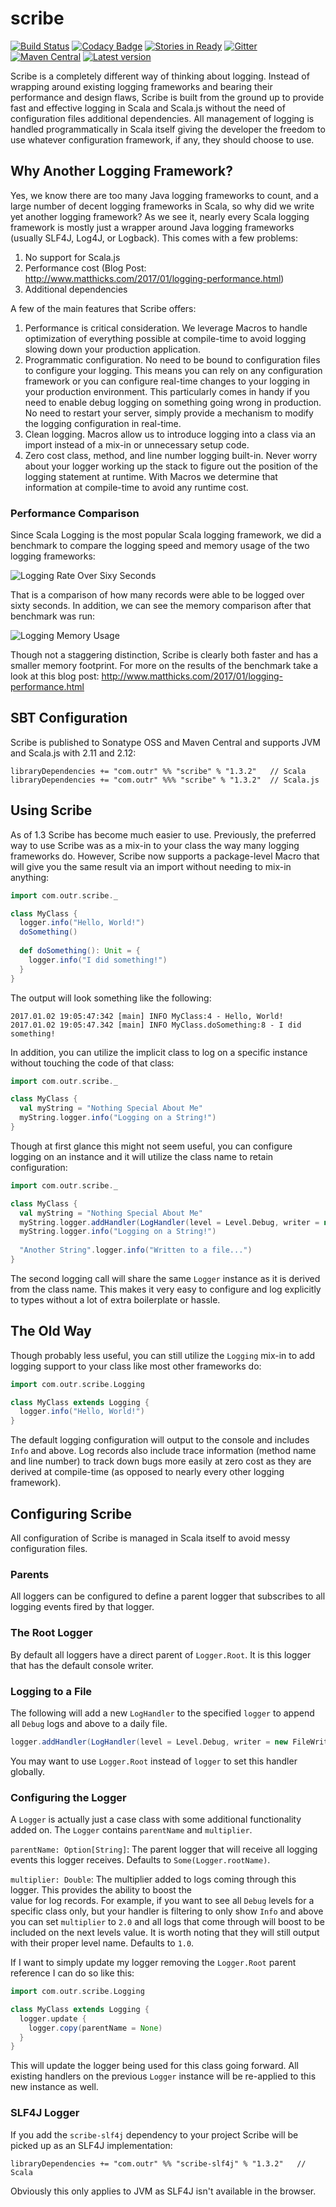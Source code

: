 # scribe

[![Build Status](https://travis-ci.org/outr/scribe.svg?branch=master)](https://travis-ci.org/outr/scribe)
[![Codacy Badge](https://api.codacy.com/project/badge/Coverage/88d47cae4fc6459dadeabae2e20af45a)](https://www.codacy.com/app/matthicks/scribe?utm_source=github.com&utm_medium=referral&utm_content=outr/scribe&utm_campaign=Badge_Coverage)
[![Stories in Ready](https://badge.waffle.io/outr/scribe.png?label=ready&title=Ready)](https://waffle.io/outr/scribe)
[![Gitter](https://badges.gitter.im/Join%20Chat.svg)](https://gitter.im/outr/scribe)
[![Maven Central](https://maven-badges.herokuapp.com/maven-central/com.outr/scribe_2.12/badge.svg)](https://maven-badges.herokuapp.com/maven-central/com.outr/scribe_2.12)
[![Latest version](https://index.scala-lang.org/outr/scribe/scribe/latest.svg)](https://index.scala-lang.org/outr/scribe)

Scribe is a completely different way of thinking about logging. Instead of wrapping around existing logging frameworks
and bearing their performance and design flaws, Scribe is built from the ground up to provide fast and effective logging
in Scala and Scala.js without the need of configuration files additional dependencies. All management of logging is
handled programmatically in Scala itself giving the developer the freedom to use whatever configuration framework, if
any, they should choose to use.

## Why Another Logging Framework? ##

Yes, we know there are too many Java logging frameworks to count, and a large number of decent logging frameworks in
Scala, so why did we write yet another logging framework?  As we see it, nearly every Scala logging framework is mostly
just a wrapper around Java logging frameworks (usually SLF4J, Log4J, or Logback). This comes with a few problems:

1. No support for Scala.js
2. Performance cost (Blog Post: http://www.matthicks.com/2017/01/logging-performance.html)
3. Additional dependencies

A few of the main features that Scribe offers:

1. Performance is critical consideration. We leverage Macros to handle optimization of everything possible at compile-time
to avoid logging slowing down your production application.
2. Programmatic configuration. No need to be bound to configuration files to configure your logging. This means you can
rely on any configuration framework or you can configure real-time changes to your logging in your production environment.
This particularly comes in handy if you need to enable debug logging on something going wrong in production. No need to
restart your server, simply provide a mechanism to modify the logging configuration in real-time.
3. Clean logging. Macros allow us to introduce logging into a class via an import instead of a mix-in or unnecessary
setup code.
4. Zero cost class, method, and line number logging built-in. Never worry about your logger working up the stack to figure
out the position of the logging statement at runtime. With Macros we determine that information at compile-time to avoid
any runtime cost.

### Performance Comparison

Since Scala Logging is the most popular Scala logging framework, we did a benchmark to compare the logging speed and
memory usage of the two logging frameworks:

![Logging Rate Over Sixy Seconds](https://1.bp.blogspot.com/-Sn0WJ91M47s/WHepNt0ok9I/AAAAAAAABrQ/4E7LOFv1RLo_XUlksp7t_Mnz_thsHhw5QCLcB/s1600/logging-speed.png)

That is a comparison of how many records were able to be logged over sixty seconds.  In addition, we can see the memory
comparison after that benchmark was run:

![Logging Memory Usage](https://2.bp.blogspot.com/-iI0njBLrYk8/WHeqTwuagiI/AAAAAAAABrc/dRktzYWBuOkY9V7Z7gWDDRuN6RE2sbEIQCLcB/s1600/logging-memory.png)

Though not a staggering distinction, Scribe is clearly both faster and has a smaller memory footprint. For more on the
results of the benchmark take a look at this blog post: http://www.matthicks.com/2017/01/logging-performance.html

## SBT Configuration ##

Scribe is published to Sonatype OSS and Maven Central and supports JVM and Scala.js with 2.11 and 2.12:

```
libraryDependencies += "com.outr" %% "scribe" % "1.3.2"   // Scala
libraryDependencies += "com.outr" %%% "scribe" % "1.3.2"  // Scala.js
```

## Using Scribe ##

As of 1.3 Scribe has become much easier to use. Previously, the preferred way to use Scribe was as a mix-in to your
class the way many logging frameworks do.  However, Scribe now supports a package-level Macro that will give you the
same result via an import without needing to mix-in anything:

```scala
import com.outr.scribe._

class MyClass {
  logger.info("Hello, World!")
  doSomething()
  
  def doSomething(): Unit = {
    logger.info("I did something!")
  }
}
```

The output will look something like the following:

```
2017.01.02 19:05:47:342 [main] INFO MyClass:4 - Hello, World!
2017.01.02 19:05:47.342 [main] INFO MyClass.doSomething:8 - I did something!
```

In addition, you can utilize the implicit class to log on a specific instance without touching the code of that class:

```scala
import com.outr.scribe._

class MyClass {
  val myString = "Nothing Special About Me"
  myString.logger.info("Logging on a String!")
}
```

Though at first glance this might not seem useful, you can configure logging on an instance and it will utilize the
class name to retain configuration:

```scala
import com.outr.scribe._

class MyClass {
  val myString = "Nothing Special About Me"
  myString.logger.addHandler(LogHandler(level = Level.Debug, writer = new FileWriter(directory, FileWriter.Daily())))
  myString.logger.info("Logging on a String!")
  
  "Another String".logger.info("Written to a file...")
}
```

The second logging call will share the same `Logger` instance as it is derived from the class name. This makes it very
easy to configure and log explicitly to types without a lot of extra boilerplate or hassle.

## The Old Way ##

Though probably less useful, you can still utilize the `Logging` mix-in to add logging support to your class like most
other frameworks do:

```scala
import com.outr.scribe.Logging

class MyClass extends Logging {
  logger.info("Hello, World!")
}
```

The default logging configuration will output to the console and includes `Info` and above. Log records also include
trace information (method name and line number) to track down bugs more easily at zero cost as they are derived at
compile-time (as opposed to nearly every other logging framework).

## Configuring Scribe ##

All configuration of Scribe is managed in Scala itself to avoid messy configuration files.

### Parents ###

All loggers can be configured to define a parent logger that subscribes to all logging events fired by that logger.

### The Root Logger ###

By default all loggers have a direct parent of `Logger.Root`. It is this logger that has the default console writer.

### Logging to a File ###

The following will add a new `LogHandler` to the specified `logger` to append all `Debug` logs and above to a daily file.

```scala
logger.addHandler(LogHandler(level = Level.Debug, writer = new FileWriter(directory, FileWriter.Daily())))
```

You may want to use `Logger.Root` instead of `logger` to set this handler globally.

### Configuring the Logger ###

A `Logger` is actually just a case class with some additional functionality added on. The `Logger` contains `parentName`
and `multiplier`.

`parentName: Option[String]`: The parent logger that will receive all logging events this logger receives. Defaults to
`Some(Logger.rootName)`.

`multiplier: Double`: The multiplier added to logs coming through this logger. This provides the ability to boost the\
value for log records. For example, if you want to see all `Debug` levels for a specific class only, but your handler is
filtering to only show `Info` and above you can set `multiplier` to `2.0` and all logs that come through will boost to
be included on the next levels value. It is worth noting that they will still output with their proper level name.
Defaults to `1.0`.

If I want to simply update my logger removing the `Logger.Root` parent reference I can do so like this:

```scala
import com.outr.scribe.Logging

class MyClass extends Logging {
  logger.update {
    logger.copy(parentName = None)
  }
}
```

This will update the logger being used for this class going forward. All existing handlers on the previous `Logger`
instance will be re-applied to this new instance as well.

### SLF4J Logger ###

If you add the `scribe-slf4j` dependency to your project Scribe will be picked up as an SLF4J implementation:

```
libraryDependencies += "com.outr" %% "scribe-slf4j" % "1.3.2"   // Scala
```

Obviously this only applies to JVM as SLF4J isn't available in the browser.
